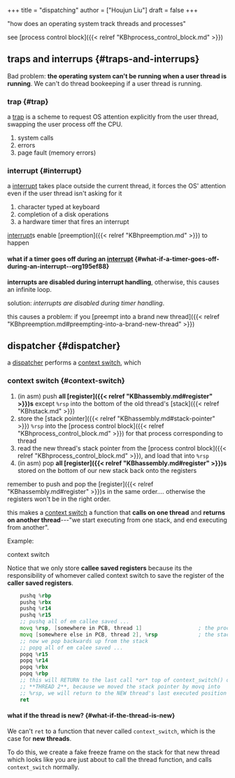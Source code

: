 +++
title = "dispatching"
author = ["Houjun Liu"]
draft = false
+++

"how does an operating system track threads and processes"

see [process control block]({{< relref "KBhprocess_control_block.md" >}})


## traps and interrups {#traps-and-interrups}

Bad problem: **the operating system can't be running when a user thread is running**. We can't do thread bookeeping if a user thread is running.


### trap {#trap}

a [trap](#trap) is a scheme to request OS attention explicitly from the user thread, swapping the user process off the CPU.

1.  system calls
2.  errors
3.  page fault (memory errors)


### interrupt {#interrupt}

a [interrupt](#interrupt) takes place outside the current thread, it forces the OS' attention even if the user thread isn't asking for it

1.  character typed at keyboard
2.  completion of a disk operations
3.  a hardware timer that fires an interrupt

[interrupt](#interrupt)s enable [preemption]({{< relref "KBhpreemption.md" >}}) to happen


#### what if a timer goes off during an [interrupt](#interrupt) {#what-if-a-timer-goes-off-during-an-interrupt--org195ef88}

**interrupts are disabled during interrupt handling**, otherwise, this causes an infinite loop.

solution: _interrupts are disabled during timer handling_.

this causes a problem: if you [preempt into a brand new thread]({{< relref "KBhpreemption.md#preempting-into-a-brand-new-thread" >}})


## dispatcher {#dispatcher}

a [dispatcher](#dispatcher) performs a [context switch](#context-switch), which


### context switch {#context-switch}

1.  (in asm) push **all [register]({{< relref "KBhassembly.md#register" >}})s** except `%rsp` into the bottom of the old thread's [stack]({{< relref "KBhstack.md" >}})
2.  store the [stack pointer]({{< relref "KBhassembly.md#stack-pointer" >}}) `%rsp` into the [process control block]({{< relref "KBhprocess_control_block.md" >}}) for that process corresponding to thread
3.  read the new thread's stack pointer from the [process control block]({{< relref "KBhprocess_control_block.md" >}}), and load that into `%rsp`
4.  (in asm) pop **all [register]({{< relref "KBhassembly.md#register" >}})s** stored on the bottom of our new stack back onto the registers

remember to push and pop the [register]({{< relref "KBhassembly.md#register" >}})s in the same order.... otherwise the registers won't be in the right order.

this makes a [context switch](#context-switch) a function that **calls on one thread** and **returns on another thread**---"we start executing from one stack, and end executing from another".

Example:

context switch

Notice that we only store **callee saved registers** because its the responsibility of whomever called context switch to save the register of the **caller saved registers**.

```asm
    pushq %rbp
    pushq %rbx
    pushq %r14
    pushq %r15
    ;; pushq all of em callee saved ...
    movq %rsp, [somewhere in PCB, thread 1]                  ; the process control block
    movq [somewhere else in PCB, thread 2], %rsp             ; the stack is now somewhere else
    ;; now we pop backwards up from the stack
    ;; popq all of em calee saved ...
    popq %r15
    popq %r14
    popq %rbx
    popq %rbp
    ;; this will RETURN to the last call *or* top of context_switch() of the
    ;; **THREAD 2**, because we moved the stack pointer by movq into
    ;; %rsp, we will return to the NEW thread's last executed position
    ret
```


#### what if the thread is new? {#what-if-the-thread-is-new}

We can't `ret` to a function that never called `context_switch`, which is the case for **new threads**.

To do this, we create a fake freeze frame on the stack for that new thread which looks like you are just about to call the thread function, and calls `context_switch` normally.
